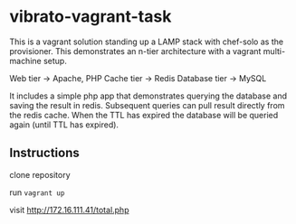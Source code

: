 # vibrato-vagrant-task

This is a vagrant solution standing up a LAMP stack with chef-solo as the provisioner. This demonstrates an n-tier architecture with a vagrant multi-machine setup. 

Web tier -> Apache, PHP
Cache tier -> Redis
Database tier -> MySQL

It includes a simple php app that demonstrates querying the database and saving the result in redis. Subsequent queries can pull result directly from the redis cache. When the TTL has expired the database will be queried again (until TTL has expired).

## Instructions

clone repository

run `vagrant up`

visit http://172.16.111.41/total.php